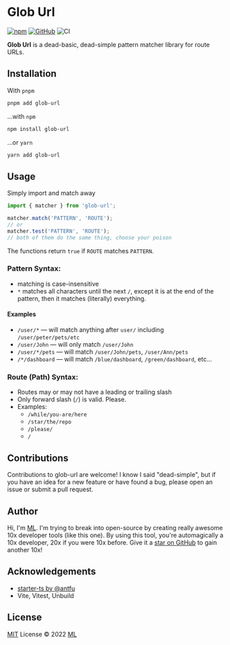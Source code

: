 # Glob Url

<a href="https://www.npmjs.com/package/glob-url"><img alt="npm" src="https://img.shields.io/npm/v/glob-url?color=teal"></a>
<a href="https://github.com/ijkml/glob-url/blob/main/LICENSE"><img alt="GitHub" src="https://img.shields.io/github/license/ijkml/glob-url?color=teal"></a>
<img alt="CI" src="http://img.shields.io/github/actions/workflow/status/ijkml/glob-url/ci.yml?branch=main">


**Glob Url** is a dead-basic, dead-simple pattern matcher library for route URLs.

## Installation

With `pnpm`
```bash
pnpm add glob-url
```

...with `npm`
```bash
npm install glob-url
```

...or `yarn`
```bash
yarn add glob-url
```

## Usage

Simply import and match away

```typescript
import { matcher } from 'glob-url';

matcher.match('PATTERN', 'ROUTE');
// or
matcher.test('PATTERN', 'ROUTE');
// both of them do the same thing, choose your poison
```

The functions return `true` if `ROUTE` matches `PATTERN`.

### Pattern Syntax:

- matching is case-insensitive
- `*` matches all characters until the next `/`, except it is at the end of the pattern, then it matches (literally) everything.

#### Examples

- `/user/*` &mdash; will match anything after `user/` including `/user/peter/pets/etc`
- `/user/John` &mdash; will only match `/user/John`
- `/user/*/pets` &mdash; will match `/user/John/pets`, `/user/Ann/pets`
- `/*/dashboard` &mdash; will match `/blue/dashboard`, `/green/dashboard`, etc...

### Route (Path) Syntax:

- Routes may or may not have a leading or trailing slash
- Only forward slash (`/`) is valid. Please.
- Examples:
  - `/while/you-are/here`
  - `/star/the/repo`
  - `/please/`
  - `/`

## Contributions

Contributions to glob-url are welcome! I know I said "dead-simple", but if you have an idea for a new feature or have found a bug, please open an issue or submit a pull request.

## Author

Hi, I'm [ML](https://github.com/ijkml). I'm trying to break into open-source by creating really awesome 10x developer tools (like this one). By using this tool, you're automagically a 10x developer, 20x if you were 10x before. Give it a [star on GitHub](https://github.com/ijkml/glob-url/) to gain another 10x!

## Acknowledgements

- [starter-ts by @antfu](https://github.com/antfu/starter-ts)
- Vite, Vitest, Unbuild

## License

[MIT](./LICENSE) License © 2022 [ML](https://github.com/ijkml)
